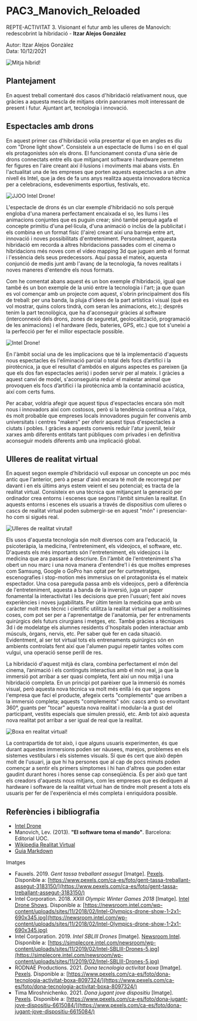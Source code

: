 # PAC3_Manovich_Reloaded
REPTE-ACTIVITAT 3. Visionant el futur amb les ulleres de Manovich: redescobrint la hibridació - **Itzar Alejos Gonzàlez**

Autor: Itzar Alejos Gonzàlez \
Data: 10/12/2021

![Mitja híbrid!](https://images.pexels.com/photos/3183150/pexels-photo-3183150.jpeg?auto=compress&cs=tinysrgb&dpr=2&w=500 "Mitja híbrid")


## Plantejament

En aquest treball comentaré dos casos d'hibridació relativament nous, que gràcies a aquesta mescla de mitjans obrin panorames molt interessant de present i futur. Ajuntant art, tecnologia i innovació.


## Espectacles amb drons

En aquest primer cas d'hibridació volia presentar el que en angles es diu com "Drone light show". Consisteix a un espectacle de llums i so en el qual els protagonistes són els drons. El funcionament consta d'una sèrie de drons connectats entre ells que mitjançant software i hardware permeten fer figures en l'aire creant així il·lusions i moviments mai abans vists. En l'actualitat una de les empreses que porten aquests espectacles a un altre nivell és Intel, que ja des de fa uns anys realitza aquesta innovadora tècnica per a celebracions, esdeveniments esportius, festivals, etc.

![JJOO Intel Drone!](https://newsroom.intel.com/wp-content/uploads/sites/11/2018/02/Intel-Olympics-drone-show-1-2x1.jpg "JJOO Intel Drone")

L'espectacle de drons és un clar exemple d'hibridació no sols perquè engloba d'una manera perfectament encaixada el so, les llums i les animacions conjuntes que es puguin crear; sinó també perquè agafa el concepte primitiu d'una pel·lícula, d'una animació o inclús de la publicitat i els combina en un format físic (l'aire) creant així una barreja entre art, innovació i noves possibilitats d'entreteniment. Personalment, aquesta hibridació em recorda a altres hibridacions passades com el cinema o hibridacions més noves com el vídeo mapping 3d que juguen amb el format i l'essència dels seus predecessors. Aquí passa el mateix, aquesta conjunció de medis junt amb l'avanç de la tecnologia, fa noves realitats i noves maneres d'entendre els nous formats.

Com he comentat abans aquest és un bon exemple d'hibridació, igual que també és un bon exemple de la unió entre la tecnologia i l'art; ja que quan es vol començar amb un projecte com aquest, s'obrin principalment dos fils de treball: per una banda, la pluja d'idees de la part artística i visual (què es vol mostrar, quins colors tindrà, com seran les animacions, etc.); després tenim la part tecnològica, que ha d'aconseguir gràcies al software (interconnexió dels drons, zones de seguretat, geolocalització, programació de les animacions) i el hardware (leds, bateries, GPS, etc.) que tot s'uneixi a la perfecció per fer el millor espectacle possible.

![Intel Drone!](https://s1.eestatic.com/2019/02/04/actualidad/actualidad_373725426_130450564_900x563.jpg "Intel Drone")


En l'àmbit social una de les implicacions que té la implementació d'aquests nous espectacles és l'eliminació parcial o total dels focs d’artifici i la pirotècnica, ja que el resultat d'ambdós en alguns aspectes es pareixen (ja que els dos fan espectacles aeris) i poden servir per al mateix. I gràcies a aquest canvi de model, s'aconseguiria reduir el malestar animal que provoquen els focs d’artifici i la pirotècnica amb la contaminació acústica, així com certs fums.

Per acabar, voldria afegir que aquest tipus d'espectacles encara són molt nous i innovadors així com costosos, però si la tendència continua a l'alça, és molt probable que empreses locals innovadores puguin fer convenis amb universitats i centres "makers" per oferir aquest tipus d'espectacles a ciutats i pobles. I gràcies a aquests convenis reduir l'atur juvenil, teixir xarxes amb diferents entitats tant públiques com privades i en definitiva aconseguir models diferents amb una implicació global.



## Ulleres de realitat virtual

En aquest segon exemple d'hibridació vull exposar un concepte un poc més antic que l'anterior, però a pesar d'això encara té molt de recorregut per davant i en els últims anys estem veient el seu potencial; es tracta de la realitat virtual. Consisteix en una tècnica que mitjançant la generació per ordinador crea entorns i escenes que segons l'àmbit simulen la realitat. En aquests entorns i escenes els usuaris a través de dispositius com ulleres o cascs de realitat virtual poden submergir-se en aquest "món" i presenciar-ho com si sigués real.

![Ulleres de realitat virutal!](https://images.pexels.com/photos/6615084/pexels-photo-6615084.jpeg?auto=compress&cs=tinysrgb&dpr=2&h=750&w=1260 "Ulleres de realitat virtual")

Els usos d'aquesta tecnologia són molt diversos com ara l'educació, la psicoteràpia, la medicina, l'entreteniment, els videojocs, el software, etc. D'aquests els més importants són l'entreteniment, els videojocs i la medicina que ara passaré a descriure. En l'àmbit de l'entreteniment s'ha obert un nou marc i una nova manera d'entendre'l i és que moltes empreses com Samsung, Google o GoPro han optat per fer curtmetratges, escenografies i stop-motion més immersius on el protagonista és el mateix espectador. Una cosa pareguda passa amb els videojocs, però a diferència de l'entreteniment, aquesta a banda de la inversió, juga un paper fonamental la interactivitat i les decisions que pren l'usuari; fent així noves experiències i noves jugabilitats. Per últim tenim la medicina que amb un caràcter molt més tècnic i científic utilitza la realitat virtual per a moltíssimes coses, com pot ser per a l'aprenentatge de l'anatomia, per fer entrenaments quirúrgics dels futurs cirurgians i metges, etc. També gràcies a tècniques 3d i de modelatge els alumnes residents d'hospitals poden interactuar amb músculs, òrgans, nervis, etc. Per saber què fer en cada situació. Evidentment, al ser tot virtual tots els entrenaments quirúrgics són en ambients controlats fent així que l'alumen pugui repetir tantes voltes com vulgui, una operació sense perill de res.

La hibridació d'aquest mitjà és clara, combina perfectament el món del cinema, l’animació i els continguts interactius amb el món real, ja que la immersió pot arribar a ser quasi completa, fent així un nou mitja i una hibridació completa. En un principi pot parèixer que la immersió és només visual, però aquesta nova tècnica va molt més enllà i és que segons l'empresa que faci el producte, afegeix certs "complements" que arriben a la immersió completa; aquests "complements" són: cascs amb so envoltant 360°, guants per "tocar" aquesta nova realitat i modular-la a gust del participant, vestits especials que simulen pressió, etc. Amb tot això aquesta nova realitat pot arribar a ser igual de real que la realitat.

![Boxa en realitat virtual!](https://images.pexels.com/photos/8097324/pexels-photo-8097324.jpeg?auto=compress&cs=tinysrgb&dpr=2&h=750&w=1260 "Boxa en realitat virtual")

La contrapartida de tot això, i que alguns usuaris experimenten, és que durant aquestes immersions poden ser nàusees, marejos, problemes en els sistemes vestibulars i els sistemes visuals. Sí que és cert que això depèn molt de l'usuari, ja que hi ha persones que al cap de pocs minuts poden començar a sentir els primers símptomes i hi han d'altres que poden estar gaudint durant hores i hores sense cap conseqüència. És per això que tant els creadors d'aquests nous mitjans, com les empreses que es dediquen al hardware i software de la realitat virtual han de tindre molt present a tots els usuaris per fer de l'experiència el més completa i enriquidora possible.

## Referències i bibliografia

- [Intel Drone](https://inteldronelightshows.com/)
- Manovich, Lev. (2013). **"El software toma el mando"**. Barcelona: Editorial UOC.
- [Wikipedia Realitat Virtual](https://es.wikipedia.org/wiki/Realidad_virtual)
- [Guia Markdown](https://www.markdownguide.org/basic-syntax/)

Imatges

- Fauxels. 2019. *Gent tassa treballant assegut* [Imatge]. [Pexels](https://www.pexels.com). Disponible a: [https://www.pexels.com/ca-es/foto/gent-tassa-treballant-assegut-3183150/](https://www.pexels.com/ca-es/foto/gent-tassa-treballant-assegut-3183150/)
- Intel Corporation. 2018. *XXIII Olympic Winter Games 2018* [Imatge]. [Intel Drone Shows](https://inteldronelightshows.com). Disponible a: [https://newsroom.intel.com/wp-content/uploads/sites/11/2018/02/Intel-Olympics-drone-show-1-2x1-690x345.jpg](https://newsroom.intel.com/wp-content/uploads/sites/11/2018/02/Intel-Olympics-drone-show-1-2x1-690x345.jpg)
- Intel Corporation. 2019. *Intel SBLIII Drones* [Imatge]. [Newsroom Intel](https://newsroom.intel.com). Disponible a: [https://simplecore.intel.com/newsroom/wp-content/uploads/sites/11/2019/02/Intel-SBLIII-Drones-5.jpg](https://simplecore.intel.com/newsroom/wp-content/uploads/sites/11/2019/02/Intel-SBLIII-Drones-5.jpg)
- RODNAE Productions. 2021. *Dona tecnologia activitat boxa* [Imatge]. [Pexels](https://www.pexels.com). Disponible a: [https://www.pexels.com/ca-es/foto/dona-tecnologia-activitat-boxa-8097324/](https://www.pexels.com/ca-es/foto/dona-tecnologia-activitat-boxa-8097324/)
- Tima Miroshnichenko. 2021. *Dona jugant jove dispositiu* [Imatge]. [Pexels](https://www.pexels.com). Disponible a: [https://www.pexels.com/ca-es/foto/dona-jugant-jove-dispositiu-6615084/](https://www.pexels.com/ca-es/foto/dona-jugant-jove-dispositiu-6615084/)
